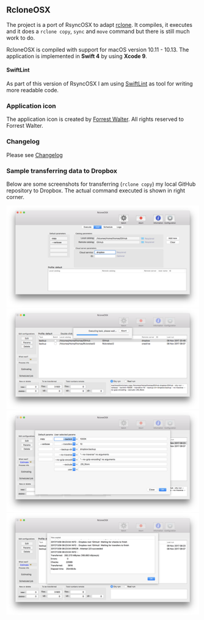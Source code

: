 ## RcloneOSX

The project is a port of RsyncOSX to adapt [rclone](https://rclone.org/). It compiles, it executes and it does a `rclone copy`, `sync` and `move` command but there is still much work to do.

RcloneOSX is compiled with support for macOS version 10.11 - 10.13. The application is implemented in **Swift 4** by using **Xcode 9**.

#### SwiftLint

As part of this version of RsyncOSX I am using [SwiftLint](https://github.com/realm/SwiftLint) as tool for writing more readable code.

### Application icon

The application icon is created by [Forrest Walter](http://www.forrestwalter.com/). All rights reserved to Forrest Walter.

### Changelog

Please see [Changelog](https://github.com/rsyncOSX/Documentation/blob/master/docs/RcloneOSX/Changelog.md)

### Sample transferring data to Dropbox

Below are some screenshots for transferring (`rclone copy`) my local GitHub repository to Dropbox. The actual command executed is shown in right corner.

![](docs/RcloneOSX/Screenshots/DropBoxGitHub4.png)
![](docs/RcloneOSX/Screenshots/DropboxGitHub.png)
![](docs/RcloneOSX/Screenshots/DropBoxGitHub2.png)
![](docs/RcloneOSX/Screenshots/DropBoxGitHub3.png)
